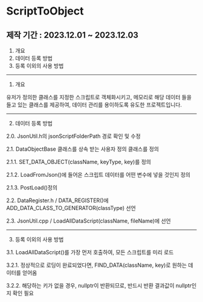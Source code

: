 # ScriptToObject

## 제작 기간 : 2023.12.01 ~ 2023.12.03

1. 개요
2. 데이터 등록 방법
3. 등록 이외의 사용 방법

---

1. 개요

유저가 정의한 클래스를 지정한 스크립트로 객체화시키고, 메모리로 해당 데이터 들을 들고 있는 클래스를 제공하여, 데이터 관리를 용이하도록 유도한 프로젝트입니다.

---

2. 데이터 등록 방법

2.0. JsonUtil.h의 jsonScriptFolderPath 경로 확인 및 수정

2.1. DataObjectBase 클래스를 상속 받는 사용자 정의 클래스를 정의

2.1.1. SET_DATA_OBJECT(className, keyType, key)를 정의

2.1.2. LoadFromJson()에 들어온 스크립트 데이터를 어떤 변수에 넣을 것인지 정의

2.1.3. PostLoad()정의

2.2. DataRegister.h / DATA_REGISTER()에 ADD_DATA_CLASS_TO_GENERATOR(classType) 선언

2.3. JsonUtil.cpp / LoadAllDataScript(className, fileName)에 선언

---

3. 등록 이외의 사용 방법

3.1. LoadAllDataScript()를 가장 먼저 호출하여, 모든 스크립트를 미리 로드

3.2.1. 정상적으로 로딩이 완료되었다면, FIND_DATA(className, key)로 원하는 데이터를 얻어옴

3.2.2. 해당하는 키가 없을 경우, nullptr이 반환되므로, 반드시 반환 결과값이 nullptr인지 확인 필요